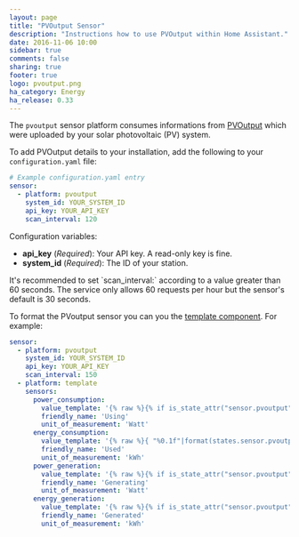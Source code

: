```yaml
---
layout: page
title: "PVOutput Sensor"
description: "Instructions how to use PVOutput within Home Assistant."
date: 2016-11-06 10:00
sidebar: true
comments: false
sharing: true
footer: true
logo: pvoutput.png
ha_category: Energy
ha_release: 0.33
---
```



The `pvoutput` sensor platform consumes informations from [PVOutput](http://pvoutput.org/) which were uploaded by your solar photovoltaic (PV) system. 

To add PVOutput details to your installation, add the following to your `configuration.yaml` file:

```yaml
# Example configuration.yaml entry
sensor:
  - platform: pvoutput
    system_id: YOUR_SYSTEM_ID
    api_key: YOUR_API_KEY
    scan_interval: 120
```

Configuration variables:

- **api_key** (*Required*): Your API key. A read-only key is fine.
- **system_id** (*Required*): The ID of your station.

<p class='note warning'>
It's recommended to set `scan_interval:` according to a value greater than 60 seconds. The service only allows 60 requests per hour but the sensor's default is 30 seconds.
</p>

To format the PVoutput sensor you can you the [template component](/topics/templating/). For example:

```yaml
sensor:
  - platform: pvoutput
    system_id: YOUR_SYSTEM_ID
    api_key: YOUR_API_KEY
    scan_interval: 150
  - platform: template
    sensors:
      power_consumption:
        value_template: '{% raw %}{% if is_state_attr("sensor.pvoutput", "power_consumption", "NaN") %}0{% else %}{{ states.sensor.pvoutput.attributes.power_consumption }}{% endif %}{% endraw %}'
        friendly_name: 'Using'
        unit_of_measurement: 'Watt'
      energy_consumption:
        value_template: '{% raw %}{ "%0.1f"|format(states.sensor.pvoutput.attributes.energy_consumption|float/1000) }}{% endraw %}'
        friendly_name: 'Used'
        unit_of_measurement: 'kWh'
      power_generation:
        value_template: '{% raw %}{% if is_state_attr("sensor.pvoutput", "power_generation", "NaN") %}0{% else %}{{ states.sensor.pvoutput.attributes.power_generation }}{% endif %}{% endraw %}'
        friendly_name: 'Generating'
        unit_of_measurement: 'Watt'
      energy_generation:
        value_template: '{% raw %}{% if is_state_attr("sensor.pvoutput", "energy_generation", "NaN") %}0{% else %}{{ "%0.2f"|format(states.sensor.pvoutput.attributes.energy_generation|float/1000) }}{% endif %}{% endraw %}'
        friendly_name: 'Generated'
        unit_of_measurement: 'kWh'
```
